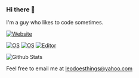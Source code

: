 ### Hi there 👋

I'm a guy who likes to code sometimes.

[![Website](https://img.shields.io/badge/Website-leodt.xyz-informational?style=flat-square&logoColor=white)](https://leodt.xyz)

[![OS](https://img.shields.io/badge/OS-macOS-informational?style=flat-square&logo=apple&logoColor=white&color=success)](https://en.wikipedia.org/wiki/MacOS)
[![OS](https://img.shields.io/badge/OS-Windows-informational?style=flat-square&logo=windows&logoColor=white&color=green)](https://en.wikipedia.org/wiki/Linux)
[![Editor](https://img.shields.io/badge/Editor-VSCode-blue?style=flat-square&logo=visual-studio-code&logoColor=white&color=yellowgreen)](https://code.visualstudio.com/)

![Github Stats](https://github-readme-stats.vercel.app/api?username=LeoDoesThings&count_private=true&show_icons=true&include_all_commits=true)

Feel free to email me at <leodoesthings@yahoo.com>

<!--
**LeoDoesThings/LeoDoesThings** is a ✨ _special_ ✨ repository because its `README.md` (this file) appears on your GitHub profile.

Here are some ideas to get you started:

- 🔭 I’m currently working on ...
- 🌱 I’m currently learning ...
- 👯 I’m looking to collaborate on ...
- 🤔 I’m looking for help with ...
- 💬 Ask me about ...
- 📫 How to reach me: ...
- 😄 Pronouns: ...
- ⚡ Fun fact: ...
-->
